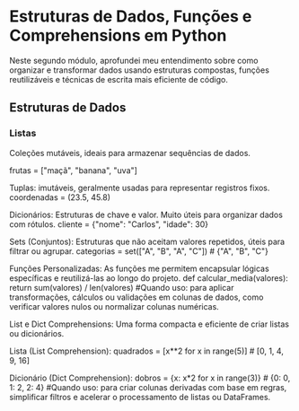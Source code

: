 # Estruturas de Dados, Funções e Comprehensions em Python

Neste segundo módulo, aprofundei meu entendimento sobre como organizar e transformar dados usando estruturas compostas, funções reutilizáveis e técnicas de escrita mais eficiente de código.

## Estruturas de Dados

### Listas
Coleções mutáveis, ideais para armazenar sequências de dados.

frutas = ["maçã", "banana", "uva"]

Tuplas:
imutáveis, geralmente usadas para representar registros fixos.
  coordenadas = (23.5, 45.8)

Dicionários:
Estruturas de chave e valor. Muito úteis para organizar dados com rótulos.
  cliente = {"nome": "Carlos", "idade": 30}

Sets (Conjuntos):
Estruturas que não aceitam valores repetidos, úteis para filtrar ou agrupar.
  categorias = set(["A", "B", "A", "C"])  # {"A", "B", "C"}

Funções Personalizadas:
As funções me permitem encapsular lógicas específicas e reutilizá-las ao longo do projeto.
  def calcular_media(valores):
    return sum(valores) / len(valores)
      #Quando uso: para aplicar transformações, cálculos ou validações em colunas de dados, como verificar valores nulos ou normalizar colunas numéricas.



List e Dict Comprehensions:
Uma forma compacta e eficiente de criar listas ou dicionários.

Lista (List Comprehension):
quadrados = [x**2 for x in range(5)]  # [0, 1, 4, 9, 16]

Dicionário (Dict Comprehension):
dobros = {x: x*2 for x in range(3)}  # {0: 0, 1: 2, 2: 4}
  #Quando uso: para criar colunas derivadas com base em regras, simplificar filtros e acelerar o processamento de listas ou DataFrames.
